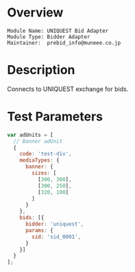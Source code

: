 # Overview

```
Module Name: UNIQUEST Bid Adapter
Module Type: Bidder Adapter
Maintainer:  prebid_info@muneee.co.jp
```

# Description
Connects to UNIQUEST exchange for bids.

# Test Parameters
```js
var adUnits = [
  // Banner adUnit
  {
    code: 'test-div',
    mediaTypes: {
      banner: {
        sizes: [
          [300, 300],
          [300, 250],
          [320, 100]
        ]
      }
    },
    bids: [{
      bidder: 'uniquest',
      params: {
        sid: 'sid_0001',
      }
    }]
  }
];
```
